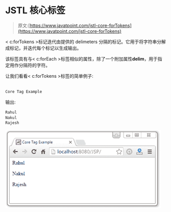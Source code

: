 # JSTL 核心<fortokens>标签</fortokens>

> 原文:[https://www.javatpoint.com/jstl-core-forTokens](https://www.javatpoint.com/jstl-core-forTokens)

< c:forTokens >标记迭代由提供的 delimeters 分隔的标记。它用于将字符串分解成标记，并迭代每个标记以生成输出。

该标签具有与< c:forEach >标签相似的属性，除了一个附加属性**delim**，用于指定用作分隔符的字符。

让我们看看< c:forTokens >标签的简单例子:

```java

Core Tag Example

```

输出:

```java
Rahul
Nakul
Rajesh

```

![JSTL Core Tags8](img/30d0b311ac05a36e6ca25810a5a95c51.png)